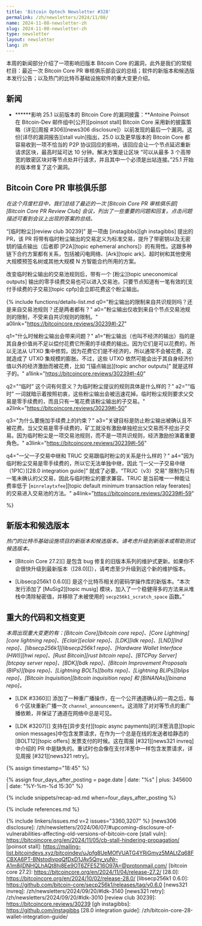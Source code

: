 ```yaml
---
title: 'Bitcoin Optech Newsletter #328'
permalink: /zh/newsletters/2024/11/08/
name: 2024-11-08-newsletter-zh
slug: 2024-11-08-newsletter-zh
type: newsletter
layout: newsletter
lang: zh
---
```


本周的新闻部分介绍了一项影响旧版本 Bitcoin Core 的漏洞，此外是我们的常规栏目：最近一次 Bitcoin Core PR 审核俱乐部会议的总结；软件的新版本和候选版本发行公告；以及热门的比特币基础设施软件的重大变更介绍。

## 新闻

- **<!--disclosure-of-a-vulnerability-affecting-bitcoin-core-versions-before-251-->****影响 25.1 以前版本的 Bitcoin Core 的漏洞披露：**Antoine Poinsot 在 Bitcoin-Dev 邮件组中[公开][poinsot stall] Bitcoin Core 采用新的披露策略（详见[周报 #306][news306 disclosure]）以前发现的最后一个漏洞。这份[详尽的漏洞报告][stall vuln]指出，25.0 以及更早版本的 Bitcoin Core 都容易收到一项不恰当的 P2P 协议回应的影响，该回应会让一个节点延迟重新请求区块，最高时延可达 10 分钟。解决方案是让区块 “可以从最多 3 个高带宽的致密区块对等节点处并行请求，并且其中一个必须是出站连接。”25.1 开始的版本修复了这个漏洞。

## Bitcoin Core PR 审核俱乐部

*在这个月度栏目中，我们总结了最近的一次 [Bitcoin Core PR 审核俱乐部][Bitcoin Core PR Review Club] 会议，列出了一些重要的问题和回复。点击问题描述可看到会议上出现的答案的总结。*

“[临时粉尘][review club 30239]” 是一项由 [instagibbs][gh instagibbs] 提出的 PR，该 PR 将带有临时粉尘输出的交易定义为标准交易，提升了带密钥以及无密钥的锚点输出（后者即 [P2A][topic ephemeral anchors]）的有用性。这跟多种链下合约方案都有关系，包括被闪电网络、[Ark][topic ark]、超时树和其他使用大规模预签名树或其他大规模 N 方智能合约所用的方案。

改变临时粉尘输出的交易池规则后，带有一个 [粉尘][topic uneconomical outputs] 输出的零手续费交易也可以进入交易池，只要节点知道有一笔有效的[支付手续费的子交易][topic cpfp]会立即花费这个粉尘输出。

{% include functions/details-list.md
  q0="<!--is-dust-restricted-by-consensus-policy-both-->粉尘输出的限制来自共识规则吗？还是来自交易池规则？还是两者都有？"
  a0="粉尘输出仅收到来自个节点交易池规则的限制，不受来自共识规则的限制。"
  a0link="https://bitcoincore.reviews/30239#l-27"

  q1="<!--how-can-dust-be-problematic-->什么时候粉尘输出会带来问题？"
  a1="粉尘输出（也叫不经济的输出）指的是其自身价值尚不足以偿付花费它所需的手续费的输出。因为它们是可以花费的，所以无法从 UTXO 集中修剪。因为花费它们是不经济的，所以通常不会被花费，这就造成了 UTXO 集规模的膨胀。不过，这些 UTXO 依然可能会出于其自身经济价值以外的经济激励而被花费，比如 “[锚点输出][topic anchor outputs]” 就是这样子的。"
  a1link="https://bitcoincore.reviews/30239#l-40"

  q2="<!--why-is-the-term-ephemeral-significant-what-are-the-proposed-rules-specific-to-ephemeral-dust-->“临时” 这个词有何意义？为临时粉尘提议的规则具体是什么样的？"
  a2="“临时” 一词就暗示着按照初衷，这些粉尘输出会被迅速花掉。临时粉尘规则要求父交易是零手续费的，而且只有一笔花费该粉尘输出的子交易。"
  a2link="https://bitcoincore.reviews/30239#l-50"

  q3="<!--why-is-it-important-to-impose-a-fee-restriction-->为什么要施加手续费上的约束？"
  a3="关键目标是防止粉尘输出被确认且不被花费。当父交易是零手续费的，矿工就没有激励单独挖出父交易而不挖出子交易。因为临时粉尘是一项交易池规则，而不是一项共识规则，经济激励扮演着重要角色。"
  a3link="https://bitcoincore.reviews/30239#l-56"

  q4="<!--how-are-1p1c-relay-and-truc-transactions-relevant-to-ephemeral-dust-->一父一子交易中继和 TRUC 交易跟临时粉尘的关系是什么样的？"
  a4="因为临时粉尘交易是零手续费的，所以它无法单独中继，因此 “[一父一子交易中继（1P1C）][28.0 integration guide]” 就成了必要。“TRUC（v3）交易” 限制为只有一笔未确认的父交易，因此与临时粉尘的要求兼容。TRUC 是当前唯一一种能让费率低于 [`minrelaytxfee`][topic default minimum transaction relay feerates] 的交易进入交易池的方法。"
  a4link="https://bitcoincore.reviews/30239#l-59"

%}

## 新版本和候选版本

*热门的比特币基础设施项目的新版本和候选版本。请考虑升级到新版本或帮助测试候选版本。*

- [Bitcoin Core 27.2][] 是包含 bug 修复的旧版本系列的维护式更新。如果你不会很快升级到最新版本（[28.0][]），请考虑至少升级到这个新的维护版本。

- [Libsecp256k1 0.6.0][] 是这个比特币相关的密码学操作库的新版本。“本次发行添加了 [MuSig2][topic musig] 模块，加入了一个稳健得多的方法来从堆栈中清除秘密值，并移除了未被使用的 `secp256k1_scratch_space` 函数。”

## 重大的代码和文档变更

*本周出现重大变更的有：[Bitcoin Core][bitcoin core repo]、[Core Lightning][core lightning repo]、[Eclair][eclair repo]、[LDK][ldk repo]、[LND][lnd repo]、[libsecp256k1][libsecp256k1 repo]、[Hardware Wallet Interface (HWI)][hwi repo]、[Rust Bitcoin][rust bitcoin repo]、[BTCPay Server][btcpay server repo]、[BDK][bdk repo]、[Bitcoin Improvement Proposals (BIPs)][bips repo]、[Lightning BOLTs][bolts repo]、[Lightning BLIPs][blips repo]、[Bitcoin Inquisition][bitcoin inquisition repo] 和 [BINANAs][binana repo]。*

- [LDK #3360][] 添加了一种重广播操作，在一个公开通道确认的一周之后，每 6 个区块重新广播一次 `channel_announcement`。这消除了对对等节点的重广播依赖，并保证了通道在网络中总是可见。

- [LDK #3207][] 支持在[异步支付][topic async payments]的[洋葱消息][topic onion messages]中包含发票请求，在作为一个总是在线的发送者给静态的 [BOLT12][topic offers] 发票支付的时候。这在周报 [#321][news321 invreq] 中介绍的 PR 中是缺失的。重试时也会像在支付洋葱中一样包含发票请求，详见周报 [#321][news321 retry]。

{% assign timestamp="18:45" %}

{% assign four_days_after_posting = page.date | date: "%s" | plus: 345600 | date: "%Y-%m-%d 15:30" %}

{% include snippets/recap-ad.md when=four_days_after_posting %}

{% include references.md %}

{% include linkers/issues.md v=2 issues="3360,3207" %}
[news306 disclosure]: /zh/newsletters/2024/06/07/#upcoming-disclosure-of-vulnerabilities-affecting-old-versions-of-bitcoin-core
[stall vuln]: https://bitcoincore.org/en/2024/11/05/cb-stall-hindering-propagation/
[poinsot stall]: https://mailing-list.bitcoindevs.xyz/bitcoindev/uJpfg8UeMOfVUATG4YRiGmyz5MALtZq68FCBXA6PT-BNstodivpqQfDxD1JAv5Qny_vuNr-A1m8jIDNHQLhAQt8hj8Ee9OT6ZFE5Z16O97A=@protonmail.com/
[bitcoin core 27.2]: https://bitcoincore.org/en/2024/11/04/release-27.2/
[28.0]: https://bitcoincore.org/en/2024/10/02/release-28.0/
[libsecp256k1 0.6.0]: https://github.com/bitcoin-core/secp256k1/releases/tag/v0.6.0
[news321 invreq]: /zh/newsletters/2024/09/20/#ldk-3140
[news321 retry]: /zh/newsletters/2024/09/20/#ldk-3010
[review club 30239]: https://bitcoincore.reviews/30239
[gh instagibbs]: https://github.com/instagibbs
[28.0 integration guide]: /zh/bitcoin-core-28-wallet-integration-guide/
